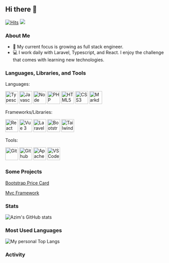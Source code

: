 ## Hi there 👋 

[![Hits](https://hits.sh/github.com/azimsaibou/azimsaibou.svg)](https://hits.sh/github.com/azimsaibou/azimsaibou/)
![](https://komarev.com/ghpvc/?username=azimsaibou&color=green)

### About Me 

+ 📝 My current focus is growing as full stack engineer.
+ 💻 I work daily with Laravel, Typescript, and React. I enjoy the challenge that comes with learning new technologies.


### Languages, Libraries,  and Tools

Languages:<br>
<div>
<img src="https://cdn.jsdelivr.net/gh/devicons/devicon/icons/typescript/typescript-original.svg" height="40" width="40" title="Typescript" alt="Typescript"/>
<img src="https://cdn.jsdelivr.net/gh/devicons/devicon/icons/javascript/javascript-original.svg" height="40" width="40" title="Javascript" alt="Javascript"/>
<img src="https://cdn.jsdelivr.net/gh/devicons/devicon/icons/nodejs/nodejs-original-wordmark.svg" height="40" width="40" title="Node" alt="Node"/>
<img src="https://cdn.jsdelivr.net/gh/devicons/devicon/icons/php/php-original.svg" height="40" width="40" title="PHP" alt="PHP"/>
<img src="https://cdn.jsdelivr.net/gh/devicons/devicon/icons/html5/html5-original.svg" height="40" width="40" title="HTML5" alt="HTML5"/>
<img src="https://cdn.jsdelivr.net/gh/devicons/devicon/icons/css3/css3-original.svg" height="40" width="40" title="CSS3" alt="CSS3"/>
<img src="https://cdn.jsdelivr.net/gh/devicons/devicon/icons/markdown/markdown-original.svg" height="40" width="40" title="Markdown" alt="Markdown"/> 
</div> 

Frameworks/Libraries:<br>
<div>
<img src="https://icongr.am/devicon/react-original.svg?size=128&color=currentColor" height="40" width="40" title="React" alt="React"/>
<img src="https://cdn.jsdelivr.net/gh/devicons/devicon/icons/vuejs/vuejs-original.svg" height="40" width="40" title="Vue 3" alt="Vue 3"/> 
<img src="https://upload.wikimedia.org/wikipedia/commons/thumb/9/9a/Laravel.svg/1969px-Laravel.svg.png" height="40" width="40" title="Laravel" alt="Laravel"/>
<img src="https://icongr.am/devicon/bootstrap-plain-wordmark.svg?size=128&color=currentColor" height="40" width="40" title="Bootstrap" alt="Bootstrap"/> 
<img src="https://cdn.jsdelivr.net/gh/devicons/devicon/icons/tailwindcss/tailwindcss-original-wordmark.svg" height="40" width="40" title="Tailwind" alt="Tailwind"/>
</div>

Tools:<br>
<div>
<img src="https://cdn.jsdelivr.net/gh/devicons/devicon/icons/git/git-original.svg"height="40" width="40" title="Git" alt="Git"/>
<img src="https://cdn.jsdelivr.net/gh/devicons/devicon/icons/github/github-original.svg" height="40" width="40" title="Github" alt="Github"/>
<img src="https://icongr.am/devicon/apache-original.svg?size=128&color=currentColor" height="40" width="40" title="Apache" alt="Apache"/>
<img src="https://cdn.jsdelivr.net/gh/devicons/devicon/icons/vscode/vscode-original.svg" height="40" width="40" title="VSCode" alt="VSCode"/> 
</div>

### Some Projects <br>

[Bootstrap Price Card](https://github.com/azimsaibou/Pricing-Cards)

[Mvc Framework](https://github.com/azimsaibou/MVC-Framework-From-Scratch)
### Stats<br>


![Azim's GitHub stats](https://github-readme-stats.vercel.app/api?username=azimsaibou)
### Most Used Languages<br>
![My personal Top Langs](https://github-readme-stats.vercel.app/api/top-langs/?username=azimsaibou&langs_count=8&count_private=true&layout=compact&theme=react&hide_border=true&bg_color=0D1117)
### Activity



<!--
**mikespinks0401/mikespinks0401** is a ✨ _special_ ✨ repository because its `README.md` (this file) appears on your GitHub profile.

Here are some ideas to get you started:

- 🔭 I’m currently working on ...
- 🌱 I’m currently learning ...
- 👯 I’m looking to collaborate on ...
- 🤔 I’m looking for help with ...
- 💬 Ask me about ...
- 📫 How to reach me: ...
- 😄 Pronouns: ...
- ⚡ Fun fact: ...
-->
